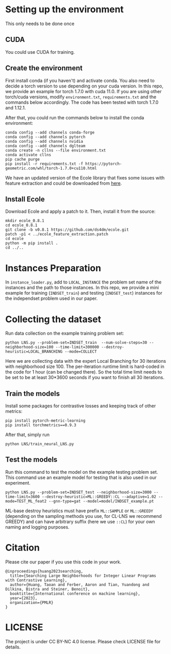 # Setting up the environment
This only needs to be done once


## CUDA 

You could use CUDA for training.


## Create the environment 

First install conda (if you haven't) and activate conda.
You also need to decide a torch version to use depending on your cuda version. 
In this repo, we provide an example for torch 1.7.0 with cuda 11.0.
If you are using other torch/cuda versions, modify `environment.txt`, `requirements.txt`  and the commands below accordingly. The code has been tested with torch 1.7.0 and 1.12.1.

After that, you could run the commands below to install the conda environment:
```
conda config --add channels conda-forge
conda config --add channels pytorch
conda config --add channels nvidia
conda config --add channels dglteam
conda create -n cllns --file environment.txt
conda activate cllns
pip cache purge
pip install -r requirements.txt -f https://pytorch-geometric.com/whl/torch-1.7.0+cu110.html
```

We have an updated version of the Ecole library that fixes some issues with feature extraction and could be downloaded from [here](https://drive.google.com/file/d/1EbnUlgdnJotCKAyh8M9hqsMvaIvIP0Sq/view?usp=share_link).

## Install Ecole
Download Ecole and apply a patch to it. Then, install it from the source:
```
mkdir ecole_0.8.1
cd ecole_0.8.1
git clone -b v0.8.1 https://github.com/ds4dm/ecole.git
patch -p1 < ../ecole_feature_extraction.patch
cd ecole
python -m pip install .
cd ../..
```

# Instances Preparation

In ```instance_loader.py```, add to ```LOCAL_INSTANCE``` the problem set name of the instances and the path to those instances.
In this repo, we provide a mini example for training (`INDSET_train`) and testing (`INDSET_test`) instances for the independset problem used in our paper.



# Collecting the dataset

Run data collection on the example training problem set:
```
python LNS.py --problem-set=INDSET_train  --num-solve-steps=30 --neighborhood-size=100 --time-limit=300000 --destroy-heuristic=LOCAL_BRANCHING --mode=COLLECT
```
Here we are collecting data with the expert Local Branching for 30 iterations with neighborhood size 100. The per-iteration runtime limit is hard-coded in the code for 1 hour (can be changed there). So the total time limit needs to be set to be at least 30*3600 seconds if you want to finish all 30 iterations.



## Train the models


Install some packages for contrastive losses and keeping track of other metrics:
```
pip install pytorch-metric-learning
pip install torchmetrics==0.9.3
```


After that, simply run 

```python LNS/train_neural_LNS.py```

## Test the models


Run this command to test the model on the example testing problem set. This command use an example model for testing that is also used in our experiment.
```
python LNS.py --problem-set=INDSET_test --neighborhood-size=3000 --time-limit=3600 --destroy-heuristic=ML::GREEDY::CL --adaptive=1.02 --mode=TEST_ML_feat2 --gnn-type=gat --model=model/INDSET_example.pt
```
ML-base destroy heuristics must have prefix `ML::SAMPLE` or `ML::GREEDY` (depending on the sampling methods you use, for CL-LNS we recommend GREEDY) and can have arbitrary suffix (here we use `::CL`) for your own naming and logging purposes. 

# Citation

Please cite our paper if you use this code in your work.
```
@inproceedings{huang2023searching,
  title={Searching Large Neighborhoods for Integer Linear Programs with Contrastive Learning},
  author={Huang, Taoan and Ferber, Aaron and Tian, Yuandong and Dilkina, Bistra and Steiner, Benoit},
  booktitle={International conference on machine learning},
  year={2023},
  organization={PMLR}
}
```

# LICENSE
The project is under CC BY-NC 4.0 license. Please check LICENSE file for details.
